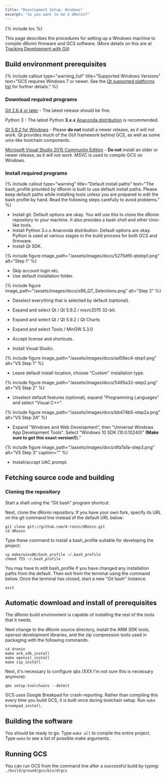 ```yaml
---
title: "Development Setup: Windows"
excerpt: "So you want to be a dRonin?"
---
```

{% include toc %}

This page describes the procedures for setting up a Windows machine to compile dRonin firmware and GCS software. (More details on this are at [Tracking Development with Git](/docs/development-setup/tracking-development-with-git/))

## Build environment prerequisites

{% include callout type="warning_full" title="Supported Windows Versions" text="GCS requires Windows 7 or newer. See the [Qt supported platforms list](http://doc.qt.io/archives/qt-5.8/supported-platforms.html#supported-configurations) for further details." %}

### Download required programs

[Git 2.6.4 or later](https://github.com/git-for-windows/git/releases) - The latest release should be fine.

Python 3 - The latest Python **3.x.x** [Anaconda distribution](https://www.continuum.io/downloads) is recommended.

[Qt 5.9.2 for Windows](https://download.qt.io/official_releases/qt/5.9/5.9.2/qt-opensource-windows-x86-5.9.2.exe) - Please __do not__ install a newer release, as it will not work. Qt provides much of the GUI framework behind GCS, as well as some unix-like toolchain components.

[Microsoft Visual Studio 2015 Community Edition](https://imagine.microsoft.com/en-us/Catalog/Product/101) - __Do not__ install an older or newer release, as it will not work. MSVC is used to compile GCS on Windows.

### Install required programs

{% include callout type="warning" title="Default install paths" text="The bash_profile provided by dRonin is built to use default install paths. Please keep default paths while installing tools unless you are prepared to edit the bash profile by hand. Read the following steps carefully to avoid problems." %}

* Install git. Default options are okay. You will use this to clone the dRonin repository to your machine. It also provides a bash shell and other Unix-like tools.
* Install Python 3.x.x Anaconda distribution. Default options are okay. Python is used at various stages in the build process for both GCS and firmware.
* Install Qt SDK.

{% include figure image_path="/assets/images/docs/5275df8-qtstep1.png" alt="Step 1" %}

* Skip account login etc.
* Use default installation folder.

{% include figure image_path="/assets/images/docs/x86_QT_Selections.png" alt="Step 2" %}

* Deselect everything that is selected by default (optional).
* Expand and select Qt / Qt 5.9.2 / msvc2015 32-bit.
* Expand and select Qt / Qt 5.9.2 / Qt Charts
* Expand and select Tools / MinGW 5.3.0
* Accept license and shortcuts.

* Install Visual Studio.

{% include figure image_path="/assets/images/docs/ad59ec4-step1.png" alt="VS Step 1" %}

* Leave default install location, choose "Custom" installation type.

{% include figure image_path="/assets/images/docs/5485a32-step2.png" alt="VS Step 2" %}

* Unselect default features (optional), expand "Programming Languages" and select "Visual C++".

{% include figure image_path="/assets/images/docs/bb474b5-step2a.png" alt="VS Step 2A" %}

* Expand "Windows and Web Development", then "Universal Windows App Development Tools". Select "Windows 10 SDK (10.0.10240)" **(Make sure to get this exact version!)**)."

{% include figure image_path="/assets/images/docs/dfa7a1a-step3.png" alt="VS Step 3" caption="" %}

* Install/accept UAC prompt.

## Fetching source code and building

### Cloning the repository

Start a shell using the "Git bash" program shortcut.

Next, clone the dRonin repository.  If you have your own fork, specify its URL on the git command line instead of the default URL below:

```
git clone git://github.com/d-ronin/dRonin.git
cd dRonin
```

Type these command to install a bash_profile suitable for developing the project:

```
cp make/winx86/bash_profile ~/.bash_profile
chmod 755 ~/.bash_profile
```

You may have to edit bash_profile if you have changed any installation paths from the default. Then exit from the terminal using the command below.  Once the terminal has closed, start a new "Git bash" instance.

```
exit
```

## Automatic download and install of prerequisites

The dRonin build environment is capable of installing the rest of the tools that it needs.

Next change to the dRonin source directory, install the ARM SDK tools, openssl development libraries, and the zip compression tools used in packaging with the following commands.

```
cd dronin
make arm_sdk_install
make openssl_install
make zip_install
```

Next, it's necessary to configure qbs (XXX I'm not sure this is necessary anymore):

```
qbs setup-toolchains --detect
```

GCS uses Google Breakpad for crash-reporting. Rather than compiling this every time you build GCS, it is built once during toolchain setup. Run `make breakpad_install`.

## Building the software

You should be ready to go. Type `make all` to compile the entire project. Type `make` to see a list of possible make arguments.

## Running GCS

You can run GCS from the command line after a successful build by typing: `./build/ground/gcs/bin/drgcs`
